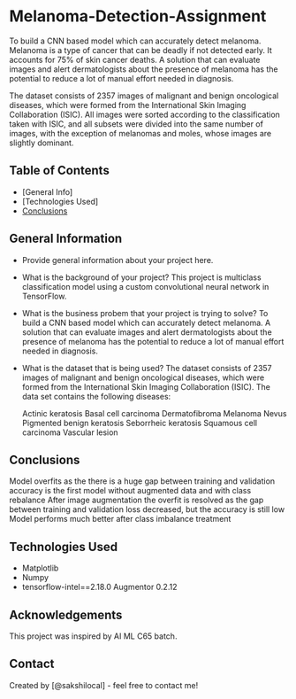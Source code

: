 # Melanoma-Detection-Assignment
To build a CNN based model which can accurately detect melanoma. Melanoma is a type of cancer that can be deadly if not detected early. It accounts for 75% of skin cancer deaths. A solution that can evaluate images and alert dermatologists about the presence of melanoma has the potential to reduce a lot of manual effort needed in diagnosis.

The dataset consists of 2357 images of malignant and benign oncological diseases, which were formed from the International Skin Imaging Collaboration (ISIC). All images were sorted according to the classification taken with ISIC, and all subsets were divided into the same number of images, with the exception of melanomas and moles, whose images are slightly dominant.

 
## Table of Contents
* [General Info]
* [Technologies Used]
* [Conclusions](#conclusions)

  
## General Information
- Provide general information about your project here.
- What is the background of your project?
  This project is multiclass classification model using a custom convolutional neural network in TensorFlow.
  
- What is the business probem that your project is trying to solve?
  To build a CNN based model which can accurately detect melanoma.
  A solution that can evaluate images and alert dermatologists about the presence of melanoma has the potential to reduce a lot of manual effort needed in diagnosis.
  
- What is the dataset that is being used?
  The dataset consists of 2357 images of malignant and benign oncological diseases, which were formed from the International Skin Imaging Collaboration (ISIC).
  The data set contains the following diseases:

   Actinic keratosis
   Basal cell carcinoma
   Dermatofibroma
   Melanoma
   Nevus
   Pigmented benign keratosis
   Seborrheic keratosis
   Squamous cell carcinoma
   Vascular lesion

## Conclusions
  Model overfits as the there is a huge gap between training and validation accuracy is the first model without augmented data and with class rebalance 
  After image augmentation the overfit is resolved as the gap between training and validation loss decreased, but the accuracy is still low 
  Model performs much better after class imbalance treatment 


## Technologies Used
- Matplotlib
- Numpy
- tensorflow-intel==2.18.0
  Augmentor 0.2.12
  

## Acknowledgements

This project was inspired by AI ML C65 batch.


## Contact
Created by [@sakshilocal] - feel free to contact me!


